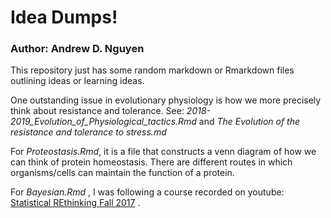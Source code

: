 # Idea Dumps!



### Author: Andrew D. Nguyen



This repository just has some random markdown or Rmarkdown files outlining ideas or learning ideas. 



One outstanding issue in evolutionary physiology is how we more precisely think about resistance and tolerance. See: *2018-2019_Evolution_of_Physiological_tactics.Rmd* and *The Evolution of the resistance and tolerance to stress.md*

For *Proteostasis.Rmd*, it is a file that constructs a venn diagram of how we can think of protein homeostasis. There are different routes in which organisms/cells can maintain the function of a protein. 

For *Bayesian.Rmd* , I was following a course recorded on youtube: [Statistical REthinking Fall 2017](<https://www.youtube.com/watch?v=oy7Ks3YfbDg&list=PLDcUM9US4XdM9_N6XUUFrhghGJ4K25bFc>) . 

